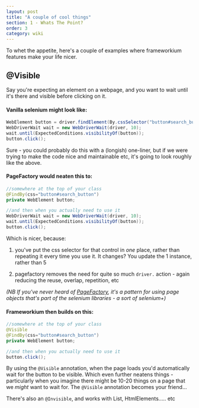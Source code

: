 ```yaml
---
layout: post
title: "A couple of cool things"
section: 1 - Whats The Point?
order: 3
category: wiki
---
```

To whet the appetite, here's a couple of examples where frameworkium features make your life nicer.

## @Visible

Say you're expecting an element on a webpage, and you want to wait until it's there and visible before clicking on it.

#### Vanilla selenium might look like:

``` java
WebElement button = driver.findElement(By.cssSelector("button#search_button");
WebDriverWait wait = new WebDriverWait(driver, 10);
wait.until(ExpectedConditions.visibilityOf(button));
button.click();
```

Sure - you could probably do this with a (longish) one-liner, but if we were trying to make the code nice and maintainable etc, it's going to look roughly like the above.

#### PageFactory would neaten this to:

``` java
//somewhere at the top of your class
@FindBy(css="button#search_button")
private WebElement button;

//and then when you actually need to use it
WebDriverWait wait = new WebDriverWait(driver, 10);
wait.until(ExpectedConditions.visibilityOf(button));
button.click();
```

Which is nicer, because:

1. you've put the css selector for that control in *one* place, rather than repeating it every time you use it. It changes? You update the 1 instance, rather than 5

2. pagefactory removes the need for quite so much `driver.` action - again reducing the reuse, overlap, repetition, etc

*(NB If you've never heard of [PageFactory](https://github.com/SeleniumHQ/selenium/wiki/PageFactory), it's a pattern for using page objects that's part of the selenium libraries - a sort of selenium+)*

#### Frameworkium then builds on this:
``` java
//somewhere at the top of your class
@Visible
@FindBy(css="button#search_button")
private WebElement button;

//and then when you actually need to use it
button.click();
```

By using the `@Visible` annotation, when the page loads you'd automatically wait for the button to be visible. Which even further neatens things - particularly when you imagine there might be 10-20 things on a page that we _might_ want to wait for. The `@Visible` annotation becomes your friend...

There's also an `@Invisible`, and works with List<WebElement>, HtmlElements..... etc
